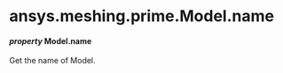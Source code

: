 <a id="ansys-meshing-prime-model-name"></a>

# ansys.meshing.prime.Model.name

<a id="ansys.meshing.prime.Model.name"></a>

#### *property* Model.name

Get the name of Model.

<!-- !! processed by numpydoc !! -->
